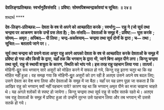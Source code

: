 **देवलिङ्गप्रतिच्छन्न: स्वर्भानुर्देवसंसदि ।** **प्रविष्ट: सोममपिबच्चन्द्रार्कावयां च सूचित: ॥ २४॥** 

शब्दार्थ **** 

**देव-लिङ्ग-प्रतिच्छन्न:—** **देवता के वष से अपने को आच्छादित करके** **; स्वर्भानु:—** **राहु ने (जो सूर्य तथा चन्द्रमा पर आक्रमण** **करके उन्हें ग्रस लेता है)** **; देव-संसदि—** **देवताओं के समूह में** **; प्रविष्ट:—** **घुस करके** **; सोमम्—** **अमृत** **; अपिबत्—** **पी लिया** **;** **चन्द्र-अर्कावयाम्—** **चन्द्रमा तथा सूर्य दोनों के द्वारा** **; च—** **तथा** **; सूचित:—** **बतलाये जाने पर।** **.** 

**सूर्य तथा चन्द्रमा को ग्रसने वाला असुर राहु अपने आपको देवता के वष से आच्छादित** **करके देवताओं के समूह में प्रविष्ट हो गया और किसी के द्वारा, यहाँ तक कि भगवान् के द्वारा** **भी, जाने बिना अमृत पीने लगा। किन्तु चन्द्रमा तथा सूर्य, राहु से स्थायी शत्रुता के कारण,** **स्थिति को भांप गये। इस तरह राहु पहचान लिया गया।** **तात्पर्य :** मोहिनी-मूॢत रूप भगवान् सारे असुरों को मोहित करने में सफल हो गये, किन्तु राहु इतना चतुर था कि वह मोहित नहीं हुआ। वह समझ गया कि मोहिनी-मूॢत असुरों को ठग रही है अतएव उसने अपने वष बदल लिए; उसने देवता का वेश बना लिया और देवताओं के समूह में जा बैठा। यहाँ पर यह प्रश्न पूछा जा सकता है कि आखिर राहु को भगवान् क्यों नहीं पहचान पाये? कारण यह था कि भगवान् अमृत पीने का मजा चखाना चाहते थे। यह अगले श्लोकों से स्पष्ट हो जायेगा। किन्तु चन्द्रमा तथा सूर्य राहु से सदैव सतर्क रहते थे। अतएव जब राहु देवताओं के समूह में प्रविष्ट हुआ तो उन्होंने तुरन्त उसे पहचान लिया और तब भगवान् भी उससे सतर्क हो गये।  